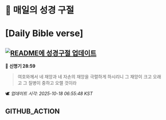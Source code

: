 # 🙏 매일의 성경 구절
# [Daily Bible verse]
## [![README에 성경구절 업데이트](https://github.com/DONGSUKA/first_test/actions/workflows/update-readme-bible.yml/badge.svg)](https://github.com/DONGSUKA/first_test/actions/workflows/update-readme-bible.yml)
<!-- START_BIBLE_VERSE -->
📖 **신명기 28:59**
> 여호와께서 네 재앙과 네 자손의 재앙을 극렬하게 하시리니 그 재앙이 크고 오래고 그 질병이 중하고 오랠 것이라

🕊️ _업데이트 시각: 2025-10-18 06:55:48 KST_
  <!-- END_BIBLE_VERSE -->
## GITHUB_ACTION
